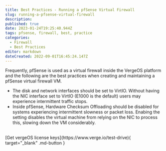 ```yaml
---
title: Best Practices - Running a pfSense Virtual Firewall
slug: running-a-pfsense-virtual-firewall
description: 
published: true
date: 2023-01-24T19:25:40.944Z
tags: pfsense, firewall, best, practice
categories:
  - Firewall
  - Best Practices
editor: markdown
dateCreated: 2022-09-01T16:45:24.147Z
---
```


Frequently, pfSense is used as a virtual firewall inside the VergeOS platform and the following are the best practices when creating and maintaining a pfSense virtual firewall VM.

- The disk and network interfaces should be set to VirtIO. Without having the NIC interface set to VirtIO (E1000 is the default) users may experience intermittent traffic stops.
- Inside pfSense, Hardware Checksum Offloading should be disabled for systems experiencing intermittent slowness or packet loss. Enabing the setting disables the virtual machine from relying on the NIC to process this, slowing down the VM considerably.

<br>
[Get vergeOS license keys](https://www.verge.io/test-drive){ target="_blank" .md-button }